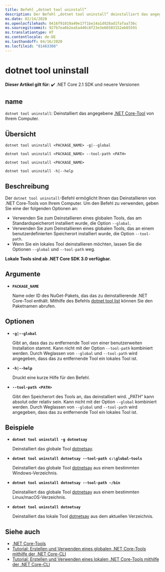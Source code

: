 ```yaml
---
title: Befehl „dotnet tool uninstall“
description: Der Befehl „dotnet tool uninstall“ deinstalliert das angegebene .NET Core-Tool von Ihrem Computer.
ms.date: 02/14/2020
ms.openlocfilehash: 0416f91019a49e17f1be14a1d928ad1fafaa736c
ms.sourcegitcommit: 927b7ea6b2ea5a440c8f23e3e66503152eb85591
ms.translationtype: HT
ms.contentlocale: de-DE
ms.lasthandoff: 04/16/2020
ms.locfileid: "81463308"
---
```

# <a name="dotnet-tool-uninstall"></a>dotnet tool uninstall

**Dieser Artikel gilt für:** ✔️ .NET Core 2.1 SDK und neuere Versionen

## <a name="name"></a>name

`dotnet tool uninstall`: Deinstalliert das angegebene [.NET Core-Tool](global-tools.md) von Ihrem Computer.

## <a name="synopsis"></a>Übersicht

```dotnetcli
dotnet tool uninstall <PACKAGE_NAME> -g|--global

dotnet tool uninstall <PACKAGE_NAME> --tool-path <PATH>

dotnet tool uninstall <PACKAGE_NAME>

dotnet tool uninstall -h|--help
```

## <a name="description"></a>Beschreibung

Der `dotnet tool uninstall`-Befehl ermöglicht Ihnen das Deinstallieren von .NET Core-Tools von Ihrem Computer. Um den Befehl zu verwenden, geben Sie eine der folgenden Optionen an:

* Verwenden Sie zum Deinstallieren eines globalen Tools, das am Standardspeicherort installiert wurde, die Option `--global`.
* Verwenden Sie zum Deinstallieren eines globalen Tools, das an einem benutzerdefinierten Speicherort installiert wurde, die Option `--tool-path`.
* Wenn Sie ein lokales Tool deinstallieren möchten, lassen Sie die Optionen `--global` und `--tool-path` weg.

**Lokale Tools sind ab .NET Core SDK 3.0 verfügbar.**

## <a name="arguments"></a>Argumente

- **`PACKAGE_NAME`**

  Name oder ID des NuGet-Pakets, das das zu deinstallierende .NET Core-Tool enthält. Mithilfe des Befehls [dotnet tool list](dotnet-tool-list.md) können Sie den Paketnamen abrufen.

## <a name="options"></a>Optionen

- **`-g|--global`**

  Gibt an, dass das zu entfernende Tool von einer benutzerweiten Installation stammt. Kann nicht mit der Option `--tool-path` kombiniert werden. Durch Weglassen von `--global` und `--tool-path` wird angegeben, dass das zu entfernende Tool ein lokales Tool ist.

- **`-h|--help`**

  Druckt eine kurze Hilfe für den Befehl.

- **`--tool-path <PATH>`**

  Gibt den Speicherort des Tools an, das deinstalliert wird. „PATH“ kann absolut oder relativ sein. Kann nicht mit der Option `--global` kombiniert werden. Durch Weglassen von `--global` und `--tool-path` wird angegeben, dass das zu entfernende Tool ein lokales Tool ist.

## <a name="examples"></a>Beispiele

- **`dotnet tool uninstall -g dotnetsay`**

  Deinstalliert das globale Tool [dotnetsay](https://www.nuget.org/packages/dotnetsay/).

- **`dotnet tool uninstall dotnetsay --tool-path c:\global-tools`**

  Deinstalliert das globale Tool [dotnetsay](https://www.nuget.org/packages/dotnetsay/) aus einem bestimmten Windows-Verzeichnis.

- **`dotnet tool uninstall dotnetsay --tool-path ~/bin`**

  Deinstalliert das globale Tool [dotnetsay](https://www.nuget.org/packages/dotnetsay/) aus einem bestimmten Linux/macOS-Verzeichnis.

- **`dotnet tool uninstall dotnetsay`**

  Deinstalliert das lokale Tool [dotnetsay](https://www.nuget.org/packages/dotnetsay/) aus dem aktuellen Verzeichnis.

## <a name="see-also"></a>Siehe auch

- [.NET Core-Tools](global-tools.md)
- [Tutorial: Erstellen und Verwenden eines globalen .NET Core-Tools mithilfe der .NET Core-CLI](global-tools-how-to-use.md)
- [Tutorial: Erstellen und Verwenden eines lokalen .NET Core-Tools mithilfe der .NET Core-CLI](local-tools-how-to-use.md)

